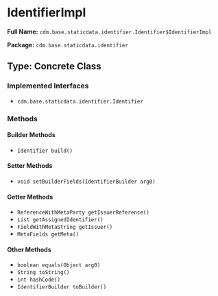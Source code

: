 # IdentifierImpl

**Full Name:** `cdm.base.staticdata.identifier.Identifier$IdentifierImpl`

**Package:** `cdm.base.staticdata.identifier`

## Type: Concrete Class

### Implemented Interfaces

- `cdm.base.staticdata.identifier.Identifier`

### Methods

#### Builder Methods

- `Identifier build()`

#### Setter Methods

- `void setBuilderFields(IdentifierBuilder arg0)`

#### Getter Methods

- `ReferenceWithMetaParty getIssuerReference()`
- `List getAssignedIdentifier()`
- `FieldWithMetaString getIssuer()`
- `MetaFields getMeta()`

#### Other Methods

- `boolean equals(Object arg0)`
- `String toString()`
- `int hashCode()`
- `IdentifierBuilder toBuilder()`

